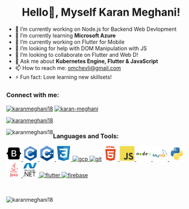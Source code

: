 <h1 align="center">Hello👋, Myself Karan Meghani!</h1>

- 🔭 I’m currently working on Node.js for Backend Web Devlopment
- 🌱 I’m currently learning **Microsoft Azure**
- 🔭 I’m currently working on Flutter for Mobile
- 🤔 I’m looking for help with DOM Manipulation with JS
- 👯 I’m looking to collaborate on Flutter and Web D!
- 💬 Ask me about **Kubernetes Engine, Flutter & JavaScript**
- 📫 How to reach me: omchevli@gmail.com
- ⚡ Fun fact: Love learning new skillsets!

<h3 align="left">Connect with me:</h3>
<p align="left">
<a href="https://twitter.com/karan_meghani" target="blank"><img align="center" src="https://cdn.jsdelivr.net/npm/simple-icons@3.0.1/icons/twitter.svg" alt="karanmeghani18" height="30" width="40" /></a>
<a href="https://www.linkedin.com/in/karan-meghani/" target="blank"><img align="center" src="https://cdn.jsdelivr.net/npm/simple-icons@3.0.1/icons/linkedin.svg" alt="karan-meghani" height="30" width="40" /></a>
</p>

<p align="left"> <a href="https://github.com/ryo-ma/github-profile-trophy"><img src="https://github-profile-trophy.vercel.app/?username=karanmeghani18i&title=Commit,Repositories" alt="karanmeghani18" /></a> </p>

<p><img align="left" src="https://github-readme-stats.vercel.app/api/top-langs?username=karanmeghani18&show_icons=true&locale=en&layout=compact" alt="karanmeghani18" /></p>

<h3 align="left">Languages and Tools:</h3>

<p align="left">
<a href="https://www.bootstrap.com/" target="_blank"> <img src="https://github.com/devicons/devicon/blob/master/icons/bootstrap/bootstrap-plain.svg" alt="c" width="40" height="40" /> </a> <a href="https://www.cprogramming.com/" target="_blank"> <img src="https://github.com/devicons/devicon/blob/master/icons/c/c-original.svg" alt="c" width="40" height="40" /> </a> <a href="https://www.w3schools.com/cpp/" target="_blank"> <img src="https://github.com/devicons/devicon/blob/master/icons/cplusplus/cplusplus-original.svg" alt="cplusplus" width="40" height="40" /> </a> <a href="https://www.w3schools.com/css/" target="_blank"> <img src="https://github.com/devicons/devicon/blob/master/icons/css3/css3-original.svg" alt="css3" width="40" height="40" /> </a> <a href="https://cloud.google.com" target="_blank"> <img src="https://www.vectorlogo.zone/logos/google_cloud/google_cloud-icon.svg" alt="gcp" width="40" height="40" /> </a> <a href="https://git-scm.com/" target="_blank"> <img src="https://www.vectorlogo.zone/logos/git-scm/git-scm-icon.svg" alt="git" width="40" height="40" /></a> <a href="https://www.w3.org/html/" target="_blank"> <img src="https://github.com/devicons/devicon/blob/master/icons/html5/html5-plain-wordmark.svg" alt="html5" width="40" height="40" /> </a> <a href="https://developer.mozilla.org/en-US/docs/Web/JavaScript" target="_blank"> <img src="https://github.com/devicons/devicon/blob/master/icons/javascript/javascript-original.svg" alt="javascript" width="40" height="40" /> </a> <a href="https://nodejs.org" target="_blank"> <img src="https://github.com/devicons/devicon/blob/master/icons/nodejs/nodejs-original-wordmark.svg" alt="nodejs" width="40" height="40" /> </a> <a href="https://www.mysql.com/" target="_blank"> <img src="https://github.com/devicons/devicon/blob/master/icons/mysql/mysql-original-wordmark.svg" alt="oracle" width="40" height="40" /> </a> <a href="https://www.python.org" target="_blank"> <img src="https://github.com/devicons/devicon/blob/master/icons/python/python-original.svg" alt="python" width="40" height="40" /> </a> <a href="https://www.java.com" target="_blank"> <img src="https://github.com/devicons/devicon/blob/master/icons/java/java-plain-wordmark.svg" alt="java" width="40" height="40" /> </a> <a href="https://dotnet.microsoft.com/" target="_blank"> <img src="https://github.com/devicons/devicon/blob/master/icons/dot-net/dot-net-original-wordmark.svg" alt=".net" width="40" height="40" /> </a> <a href="https://dotnet.microsoft.com/" target="_blank"> <img src="https://www.vectorlogo.zone/logos/flutterio/flutterio-icon.svg" alt="flutter" width="40" height="40" /> </a> <a href="https://firebase.google.com/" target="_blank"> <img src="https://www.vectorlogo.zone/logos/firebase/firebase-icon.svg" alt="firebase" width="40" height="40" /> </a> 
</p>

<br/>
<br/>


<img align="left" src="https://github-readme-stats.vercel.app/api?username=karanmeghani18&count_private=true&show_icons=true&locale=en" alt="karanmeghani18" />
